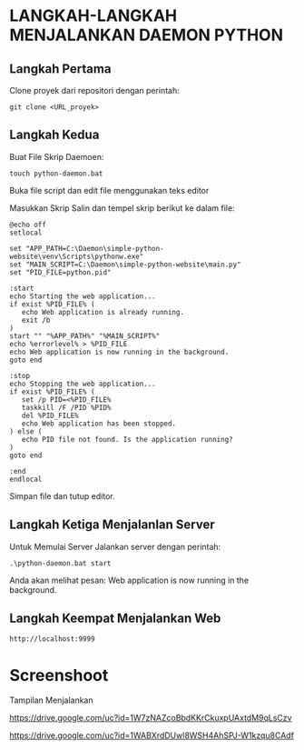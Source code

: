 # LANGKAH-LANGKAH MENJALANKAN DAEMON PYTHON
## Langkah Pertama
Clone proyek dari repositori dengan perintah:
 ```
git clone <URL_proyek>
 ```
## Langkah Kedua
Buat File Skrip Daemoen:
 ```
touch python-daemon.bat
 ```
Buka file script dan edit file menggunakan teks editor

Masukkan Skrip
Salin dan tempel skrip berikut ke dalam file:
 ```
@echo off
setlocal

set "APP_PATH=C:\Daemon\simple-python-website\venv\Scripts\pythonw.exe"
set "MAIN_SCRIPT=C:\Daemon\simple-python-website\main.py"
set "PID_FILE=python.pid"

:start
echo Starting the web application...
if exist %PID_FILE% (
    echo Web application is already running.
    exit /b
)
start "" "%APP_PATH%" "%MAIN_SCRIPT%"
echo %errorlevel% > %PID_FILE
echo Web application is now running in the background.
goto end

:stop
echo Stopping the web application...
if exist %PID_FILE% (
    set /p PID=<%PID_FILE%
    taskkill /F /PID %PID%
    del %PID_FILE%
    echo Web application has been stopped.
) else (
    echo PID file not found. Is the application running?
)
goto end

:end
endlocal
 ```
Simpan file dan tutup editor.

## Langkah Ketiga Menjalanlan Server
Untuk Memulai Server
Jalankan server dengan perintah:
```
.\python-daemon.bat start
 ```
Anda akan melihat pesan:
Web application is now running in the background.

## Langkah Keempat Menjalankan Web
```
http://localhost:9999
 ```
# Screenshoot                                                                                                                                
Tampilan Menjalankan

https://drive.google.com/uc?id=1W7zNAZcoBbdKKrCkuxpUAxtdM9qLsCzv


https://drive.google.com/uc?id=1WABXrdDUwl8WSH4AhSPJ-W1kzqu8CAdf






